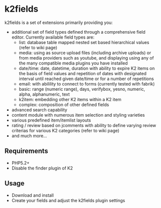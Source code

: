 k2fields
========
k2fields is a set of extensions primarily providing you:

* additional set of field types defined through a comprehensive field editor. Currently available field types are:
    - list: database table mapped nested set based hierarchical values (refer to wiki page)
    - media: using as source upload files (including archive uploads) or from media providers such as youtube, and displaying using any of the many compatible media plugins you have installed
    - date/time: date, datetime, duration with ability to expire K2 items on the basis of field values and repetition of dates with designated interval until reached given date/time or for a number of repetitions
    - email: with abilility to connect to forms (currently tested with fabrik)
    - basic: range (numeric range), days, verifybox, yesno, numeric, alpha, alphanumeric, text
    - k2item: embedding other K2 items within a K2 item
    - complex: composition of other defined fields
* advanced search capability
* content module with numerous item selection and styling varieties
* various predefined item/itemlist layouts
* rating / review based on jcomments with ability to define varying review criterias for various K2 categories (refer to wiki page)
* and much more...

Requirements
------------
* PHP5.2+
* Disable the finder plugin of K2

Usage
-----
* Download and install
* Create your fields and adjust the k2fields plugin settings
